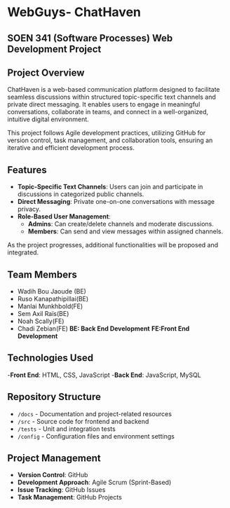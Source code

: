 # WebGuys- ChatHaven

## SOEN 341 (Software Processes) Web Development Project

## Project Overview

ChatHaven is a web-based communication platform designed to facilitate seamless discussions within structured topic-specific text channels and private direct messaging. It enables users to engage in meaningful conversations, collaborate in teams, and connect in a well-organized, intuitive digital environment.

This project follows Agile development practices, utilizing GitHub for version control, task management, and collaboration tools, ensuring an iterative and efficient development process.

## Features

- **Topic-Specific Text Channels**: Users can join and participate in discussions in categorized public channels.
- **Direct Messaging**: Private one-on-one conversations with message privacy.
- **Role-Based User Management**:
  - **Admins**: Can create/delete channels and moderate discussions.
  - **Members**: Can send and view messages within assigned channels.

As the project progresses, additional functionalities will be proposed and integrated.

## Team Members

* Wadih Bou Jaoude (BE)
* Ruso Kanapathipillai(BE)
* Manlai Munkhbold(FE)
* Sem Axil Raïs(BE)
* Noah Scally(FE)
* Chadi Zebian(FE)
**BE: Back End Development**
**FE:Front End Development**
  
## Technologies Used

-**Front End**: HTML, CSS, JavaScript
-**Back End**: JavaScript, MySQL

## Repository Structure

- `/docs` - Documentation and project-related resources
- `/src` - Source code for frontend and backend
- `/tests` - Unit and integration tests
- `/config` - Configuration files and environment settings

## Project Management

- **Version Control**: GitHub
- **Development Approach**: Agile Scrum (Sprint-Based)
- **Issue Tracking**: GitHub Issues
- **Task Management**: GitHub Projects
